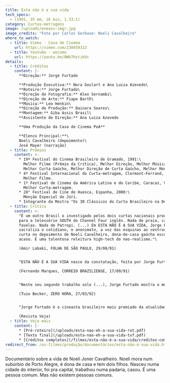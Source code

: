 ```yaml
---
title: Esta não é a sua vida
tech_specs:
  - (1991, 35 mm, 16 min, 1.33:1)
category: Curtas-metragens
image: /uploads/eneasv-imgr.jpg
image_credits: "Foto por Carlos Gerbase: Noeli Cavalheiro"
where_to_watch:
  - title: Vimeo - Casa de Cinema
    url: https://vimeo.com/238459313
  - title: Youtube - wocomo
    url: https://youtu.be/0Wb7HztiKdc
details:
  - title: Créditos
    content: |-
      **Direção:** Jorge Furtado

      **Produção Executiva:** Nora Goulart e Ana Luiza Azevedo\
      **Roteiro:** Jorge Furtado\
      **Direção de Fotografia:** Alex Sernambi\
      **Direção de Arte:** Fiapo Barth\
      **Música:** Leo Henkin\
      **Direção de Produção:** Dainara Soares\
      **Montagem:** Giba Assis Brasil\
      **Assistente de Direção:** Ana Luiza Azevedo

      **Uma Produção da Casa de Cinema PoA**

      **Elenco Principal:**\
      Noeli Cavalheiro (depoimento)\
      José Mayer (narração)
  - title: Prêmios
    content: >-
      * 19º Festival do Cinema Brasileiro de Gramado, 1991:\
        Melhor Filme (Prêmio da Crítica), Melhor Direção, Melhor Música.\
        Melhor Curta Gaúcho, Melhor Direção de Curta Gaúcho, Melhor Montagem de Curta Gaúcho, Melhor Fotografia de Curta Gaúcho.
      * 4º Festival Internacional do Curta-metragem, Clermont-Ferrand, França, 1992:\
        Melhor Filme.
      * 1º Festival de Cinema da América Latina e do Caribe, Caracas, Venezuela, 1993:\
        Melhor Curta-metragem.
      * 28° Festival de Cine de Huesca, Espanha, 2000:\
        Menção Especial do Júri.
      * Integrante da Mostra "Os 30 Clássicos do Curta Brasileiro na Década de 90", a partir de seleção feita por personalidades do cinema do país.
  - title: Crítica
    content: >-
      "É um outro Brasil o investigado pelos dois curtas nacionais produzidos
      para a telessérie SOUTH do Channel Four inglês. Nada de praia, carnaval,
      favelas. Nada de Patropi. (...) Em ESTA NÃO É A SUA VIDA, Jorge Furtado
      sacraliza o cotidiano, o anonimato, a voz das esquinas ao centrar seu
      curta no depoimento de Noeli Cavalheiro, dona-de-casa gaúcha escolhida ao
      acaso. É uma talentosa releitura high-tech do neo-realismo."\

      (Amir Labaki, FOLHA DE SÃO PAULO, 29/08/91)


      "ESTA NÃO É A SUA VIDA nasce da constatação, feita por Jorge Furtado, de que, fora do âmbito estritamente pessoal, a maioria das pessoas não existe a não ser sob a forma fria dos números e das fórmulas generalizantes. (...) As primeiras imagens trazem fragmentos de corpos humanos, enquanto a banda sonora emite um texto com a frase 'o seu anonimato é a sua segurança', endereçada, naturalmente, ao espectador."\

      (Fernando Marques, CORREIO BRAZILIENSE, 17/09/91)


      "Neste seu segundo trabalho solo (...), Jorge Furtado mostra o mesmo talento e criatividade das obras anteriores. Utilizando uma lingagem picada, que jamais aborrece o público, ele tira do anonimato uma figra escolhida ao acaso. Um rosto nesta multidão de seres anônimos que cruzam as ruas e calçadas das cidades grandes, e que nunca terão seus 15 minutos de glória. A figura escolhida, entretanto, mostra-se dona de uma vida riquíssima em lances humanos, um modo de falar e de se expressar sem mentiras ou hipocrisias."\

      (Tuio Becker, ZERO HORA, 27/03/92)


      "Jorge Furtado é o cineasta brasileiro mais premiado da atualidade. Na semana passada, Furtado levantou, com a unanimidade do júri, o primeiro prêmio do Festival de Clermont-Ferrand, na França, que é considerado o Cannes dos curtas. Com Esta Não É a Sua Vida, que resume, em dezesseis minutos, a biografia de uma dona de casa de Porto Alegre, Furtado derrotou setenta e nove concorrentes de quarenta países. 'A ternura e o humor da fita são cativantes, emocionantes. Eles nos prendem com força', elogia o diretor de fotografia e cineasta Jimmy Glasberg, um dos jurados do concurso".\

      (Revista Veja)
  - title: Veja mais
    content: |-
      * [Pré-roteiro](/uploads/esta-nao-eh-a-sua-vida-rot.pdf)
      * [Texto final](/uploads/esta-nao-eh-a-sua-vida-txf.pdf)
      * [Créditos completos](/filmes/esta-não-é-a-sua-vida/creditos-completos)
redirect_from: /os-filmes/produção/documentários/esta-não-é-sua-vida.html
---
```

Documentário sobre a vida de Noeli Joner Cavalheiro. Noeli mora num subúrbio de Porto Alegre, é dona de casa e tem dois filhos. Nasceu numa cidade do interior, foi pra capital, trabalhou numa padaria, casou. É uma pessoa comum. Mas não existem pessoas comuns.
